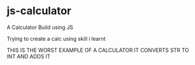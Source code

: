 # js-calculator
A Calculator Build using JS

Trying to create a calc using skill i learnt

THIS IS THE WORST EXAMPLE OF A CALCULATOR IT CONVERTS STR TO INT AND ADDS IT 
